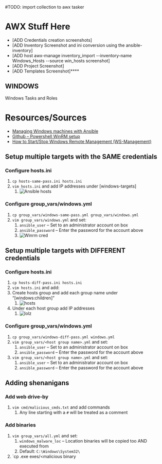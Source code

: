 #TODO: import collection to awx tasker

# AWX Stuff Here
* [ADD Credentials creation screenshots]
* [ADD Inventory Screenshot and ini conversion using the ansible-inventory] 
* [ADD host awx-manage inventory_import --inventory-name Windows_Hosts --source win_hosts screenshot]
* [ADD Project Screenshot]
* [ADD Templates Screenshot]****

## WINDOWS
Windows Tasks and Roles 

# Resources/Sources
* [Managing Windows machines with Ansible](https://medium.com/the-sysadmin/managing-windows-machines-with-ansible-60395445069f)
* [Github – Powershell WinRM setup](https://raw.githubusercontent.com/ansible/ansible/devel/examples/scripts/ConfigureRemotingForAnsible.ps1)
* [How to Start/Stop Windows Remote Management (WS-Management)](https://computerstepbystep.com/windows_remote_management_(ws_management)_service.html)

## Setup multiple targets with the SAME credentials
### Configure hosts.ini
1. `cp hosts-same-pass.ini hosts.ini`
1. `vim hosts.ini` and add IP addresses under [windows-targets]
    1. ![Ansible hosts](../.img/Screen-Shot-2019-02-25-at-2.07.52-PM.png)

### Configure group_vars/windows.yml
1. `cp group_vars/windows-same-pass.yml group_vars/windows.yml`
1. `vim group_vars/windows.yml` and set:
    1. `ansible_user` – Set to an administrator account on box
    1. `ansible_password` – Enter the password for the account above
    1. ![Winrm cred](../.img/Screen-Shot-2019-02-24-at-12.47.30-PM.png)

## Setup multiple targets with DIFFERENT credentials
### Configure hosts.ini
1. `cp hosts-diff-pass.ini hosts.ini`
1. `vim hosts.ini` and add:
1. Create hosts group and add each group name under “[windows:children]”
    1. ![hosts](../.img/Screen-Shot-2019-02-25-at-2.11.19-PM.png)
1. Under each host group add IP addresses
    1. ![lolz](../.img/Screen-Shot-2019-02-25-at-2.10.32-PM-164x300.png)

### Configure group_vars/windows.yml
1. `cp group_vars/windows-diff-pass.yml windows.yml`
1. `vim group_vars/<host group name>.yml` and set:
    1. `ansible_user` – Set to an administrator account on box
    1. `ansible_password` – Enter the password for the account above
1. `vim group_vars/<host group name>.yml` and set:
    1. `ansible_user` – Set to an administrator account on box
    1. `ansible_password` – Enter the password for the account above

## Adding shenanigans
### Add web drive-by
1. `vim cmd/malicious_cmds.txt` and add commands
    1. Any line starting with a `#` will be treated as a comment

### Add binaries
1. `vim group_vars/all.yml` and set:
    1. `windows_malware_loc` – Location binaries will be copied too AND executed from
    1. Default: `C:\Windows\System32\`
1. `cp <malicious binary name>.exe exes/<malicious binary 